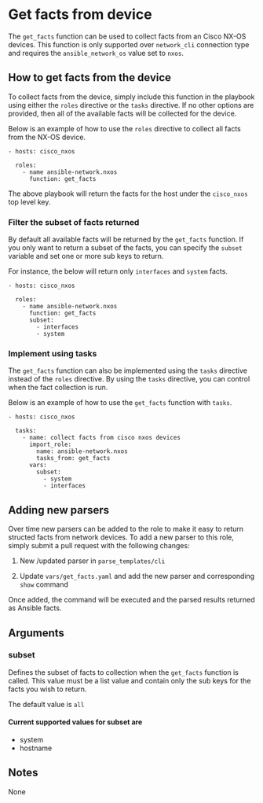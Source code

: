 # Get facts from device

The `get_facts` function can be used to collect facts from an Cisco NX-OS
devices.  This function is only supported over `network_cli` connection
type and requires the `ansible_network_os` value set to `nxos`.

## How to get facts from the device

To collect facts from the device, simply include this function in the playbook
using either the `roles` directive or the `tasks` directive.  If no other
options are provided, then all of the available facts will be collected for the
device.

Below is an example of how to use the `roles` directive to collect all facts
from the NX-OS device.

```
- hosts: cisco_nxos

  roles:
    - name ansible-network.nxos
      function: get_facts
```

The above playbook will return the facts for the host under the `cisco_nxos`
top level key.  

### Filter the subset of facts returned

By default all available facts will be returned by the `get_facts` function.
If you only want to return a subset of the facts, you can specify the `subset`
variable and set one or more sub keys to return.  

For instance, the below will return only `interfaces` and `system` facts.

```
- hosts: cisco_nxos

  roles:
    - name ansible-network.nxos
      function: get_facts
      subset: 
        - interfaces
        - system
```

### Implement using tasks

The `get_facts` function can also be implemented using the `tasks` directive
instead of the `roles` directive.  By using the `tasks` directive, you can
control when the fact collection is run. 

Below is an example of how to use the `get_facts` function with `tasks`.

```
- hosts: cisco_nxos

  tasks:
    - name: collect facts from cisco nxos devices
      import_role:
        name: ansible-network.nxos
        tasks_from: get_facts
      vars:
        subset:
          - system
          - interfaces
```

## Adding new parsers

Over time new parsers can be added to the role to make it easy to return
structed facts from network devices.  To add a new parser to this role, simply
submit a pull request with the following changes:

1) New /updated parser in `parse_templates/cli`

2) Update `vars/get_facts.yaml` and add the new parser and corresponding `show` command

Once added, the command will be executed and the parsed results returned as
Ansible facts.

## Arguments

### subset 

Defines the subset of facts to collection when the `get_facts` function is
called.  This value must be a list value and contain only the sub keys for the
facts you wish to return.

The default value is `all`

#### Current supported values for subset are

* system
* hostname


## Notes

None



